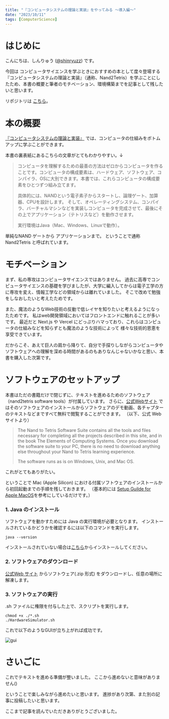 ```yaml
---
title: "『コンピュータシステムの理論と実装』をやってみる 〜導入編〜"
date: "2023/10/11"
tags: [ComputerScience]
---
```


# はじめに
こんにちは、しんりゅう ([@shinryuzz](https://twitter.com/shinryuzz__)) です。

今回は コンピュータサイエンスを学ぶときにおすすめの本として度々登場する『コンピュータシステムの理論と実装』（通称、Nand2Tetris）を学ぶことにしたため、本書の概要と筆者のモチベーション、環境構築までを記事として残したいと思います。

リポジトリは [こちら](https://github.com/shinryuzz/nand2tetris)。



# 本の概要
[『コンピュータシステムの理論と実装』](https://www.oreilly.co.jp/books/9784873117126/) では、コンピュータの仕組みをボトムアップに学ぶことができます。

本書の裏表紙にあるこちらの文章がとてもわかりやすい。↓

> コンピュータを理解するための最善の方法はゼロからコンピュータを作ることです。コンピュータの構成要素は、ハードウェア、ソフトウェア、コンパイラ、OSに大別できます。本書では、これらコンピュータの構成要素をひとつずつ組み立てます。
>
> 具体的には、NANDという電子素子からスタートし、論理ゲート、加算器、CPUを設計します。
> そして、オペレーティングシステム、コンパイラ、バーチャルマシンなどを実装しコンピュータを完成させて、最後にその上でアプリケーション（テトリスなど）を動作させます。
>
>実行環境はJava（Mac、Windows、Linuxで動作）。


単純なNAND ゲートから アプリケーションまで。
ということで通称 Nand2Tetris と呼ばれています。


# モチベーション
まず、私の専攻はコンピュータサイエンスではありません。
過去に高専でコンピュータサイエンスの基礎を学びましたが、大学に編入してからは電子工学の方に専攻を変え、情報工学などの領域からは離れていました。
そこで改めて勉強をしなおしたいと考えたためです。

また、魔法のようなWeb技術の反動で低レイヤを知りたいと考えるようになったためです。
私はweb開発領域においてはフロントエンドに触れることが多いです。
最近だと Next.js や Vercel にどっぷりハマっており、これらはコンピュータの仕組みなどを知らずとも魔法のような技術によって 様々な技術的恩恵を享受できています。

だからこそ、あえて巨人の肩から降りて、自分で手探りしながらコンピュータやソフトウェアへの理解を深める時間があるのもありなんじゃないかなと思い、本書を購入した次第です。

# ソフトウェアのセットアップ
本書はただの書籍だけで閉じずに、テキストを進めるためのソフトウェア（nand2tetris software tools）が付属しています。
さらに、[公式Webサイト](https://www.nand2tetris.org/) ではそのソフトウェアのインストールからソフトウェアのデモ動画、各チャプターのテキストなどまですべて無料で閲覧することができます。
（以下、公式 Webサイトより）

> The Nand to Tetris Software Suite contains all the tools and files necessary for completing all the projects described in this site, and in the book The Elements of Computing Systems. Once you download the software suite to your PC, there is no need to download anything else throughout your Nand to Tetris learning experience.
>
> The software runs as is on Windows, Unix, and Mac OS.

これがとてもありがたい。

ということで Mac (Apple Silicon) における付属ソフトウェアのインストールから初回起動までの手順を残しておきます。
（基本的には [Setup Guilde for Apple MacOS](https://drive.google.com/open?id=1QDYIvriWBS_ARntfmZ5E856OEPpE4j1F)を参考にしているだけです。）

### 1. Java のインストール

ソフトウェアを動かすためには Java の実行環境が必要となります。
インストールされているかどうかを確認するには以下のコマンドを実行します。

```
java --version
```

インストールされていない場合は[こちら](https://www.oracle.com/java/technologies/downloads/)からインストールしてください。

### 2. ソフトウェアのダウンロード

[公式Web サイト](https://www.nand2tetris.org/software) からソフトウェア(.zip 形式) をダウンロードし、任意の場所に解凍します。

### 3. ソフトウェアの実行

.sh ファイルに権限を付与した上で、スクリプトを実行します。

```
chmod +x ./*.sh
./HardwareSimulator.sh
```

これで以下のようなGUIが立ち上がれば成功です。

![gui](/blog/nand2tetris/gui-1.png)


# さいごに
これでテキストを進める準備が整いました。
ここから進めないと意味がありません()

ということで楽しみながら進めたいと思います。
進捗があり次第、また別の記事に投稿したいと思います。

ここまで記事を読んでいただきありがとうございました。
